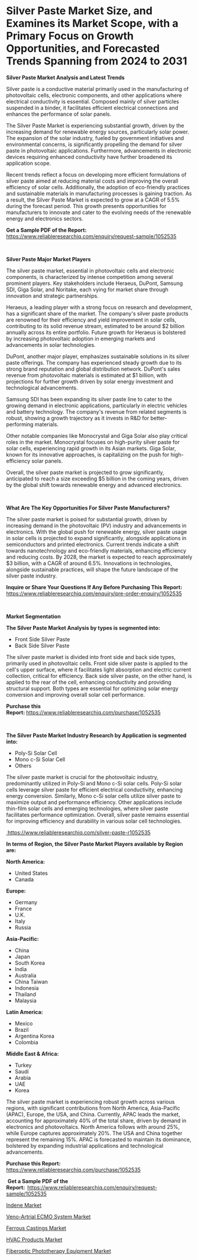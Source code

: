 <p><h1>Silver Paste Market Size, and Examines its Market Scope, with a Primary Focus on Growth Opportunities, and Forecasted Trends Spanning from 2024 to 2031</h1></p><p><strong>Silver Paste Market Analysis and Latest Trends</strong></p>
<p><p>Silver paste is a conductive material primarily used in the manufacturing of photovoltaic cells, electronic components, and other applications where electrical conductivity is essential. Composed mainly of silver particles suspended in a binder, it facilitates efficient electrical connections and enhances the performance of solar panels. </p><p>The Silver Paste Market is experiencing substantial growth, driven by the increasing demand for renewable energy sources, particularly solar power. The expansion of the solar industry, fueled by government initiatives and environmental concerns, is significantly propelling the demand for silver paste in photovoltaic applications. Furthermore, advancements in electronic devices requiring enhanced conductivity have further broadened its application scope.</p><p>Recent trends reflect a focus on developing more efficient formulations of silver paste aimed at reducing material costs and improving the overall efficiency of solar cells. Additionally, the adoption of eco-friendly practices and sustainable materials in manufacturing processes is gaining traction. As a result, the Silver Paste Market is expected to grow at a CAGR of 5.5% during the forecast period. This growth presents opportunities for manufacturers to innovate and cater to the evolving needs of the renewable energy and electronics sectors.</p></p>
<p><strong>Get a Sample PDF of the Report:&nbsp;</strong> <a href="https://www.reliableresearchiq.com/enquiry/request-sample/1052535?utm_campaign=104&utm_medium=2&utm_source=Github&utm_content=ia&utm_term=10112024&utm_id=silver-paste">https://www.reliableresearchiq.com/enquiry/request-sample/1052535</a></p>
<p>&nbsp;</p>
<p><strong>Silver Paste Major Market Players</strong></p>
<p><p>The silver paste market, essential in photovoltaic cells and electronic components, is characterized by intense competition among several prominent players. Key stakeholders include Heraeus, DuPont, Samsung SDI, Giga Solar, and Noritake, each vying for market share through innovation and strategic partnerships.</p><p>Heraeus, a leading player with a strong focus on research and development, has a significant share of the market. The company's silver paste products are renowned for their efficiency and yield improvement in solar cells, contributing to its solid revenue stream, estimated to be around $2 billion annually across its entire portfolio. Future growth for Heraeus is bolstered by increasing photovoltaic adoption in emerging markets and advancements in solar technologies.</p><p>DuPont, another major player, emphasizes sustainable solutions in its silver paste offerings. The company has experienced steady growth due to its strong brand reputation and global distribution network. DuPont's sales revenue from photovoltaic materials is estimated at $1 billion, with projections for further growth driven by solar energy investment and technological advancements.</p><p>Samsung SDI has been expanding its silver paste line to cater to the growing demand in electronic applications, particularly in electric vehicles and battery technology. The company's revenue from related segments is robust, showing a growth trajectory as it invests in R&D for better-performing materials.</p><p>Other notable companies like Monocrystal and Giga Solar also play critical roles in the market. Monocrystal focuses on high-purity silver paste for solar cells, experiencing rapid growth in its Asian markets. Giga Solar, known for its innovative approaches, is capitalizing on the push for high-efficiency solar panels.</p><p>Overall, the silver paste market is projected to grow significantly, anticipated to reach a size exceeding $5 billion in the coming years, driven by the global shift towards renewable energy and advanced electronics.</p></p>
<p>&nbsp;</p>
<p><strong>What Are The Key Opportunities For Silver Paste Manufacturers?</strong></p>
<p><p>The silver paste market is poised for substantial growth, driven by increasing demand in the photovoltaic (PV) industry and advancements in electronics. With the global push for renewable energy, silver paste usage in solar cells is projected to expand significantly, alongside applications in semiconductors and printed electronics. Current trends indicate a shift towards nanotechnology and eco-friendly materials, enhancing efficiency and reducing costs. By 2028, the market is expected to reach approximately $3 billion, with a CAGR of around 6.5%. Innovations in technologies, alongside sustainable practices, will shape the future landscape of the silver paste industry.</p></p>
<p><strong>Inquire or Share Your Questions If Any Before Purchasing This Report:</strong> <a href="https://www.reliableresearchiq.com/enquiry/pre-order-enquiry/1052535?utm_campaign=104&utm_medium=2&utm_source=Github&utm_content=ia&utm_term=10112024&utm_id=silver-paste">https://www.reliableresearchiq.com/enquiry/pre-order-enquiry/1052535</a></p>
<p>&nbsp;</p>
<p><strong>Market Segmentation</strong></p>
<p><strong>The Silver Paste Market Analysis by types is segmented into:</strong></p>
<p><ul><li>Front Side Silver Paste</li><li>Back Side Silver Paste</li></ul></p>
<p><p>The silver paste market is divided into front side and back side types, primarily used in photovoltaic cells. Front side silver paste is applied to the cell's upper surface, where it facilitates light absorption and electric current collection, critical for efficiency. Back side silver paste, on the other hand, is applied to the rear of the cell, enhancing conductivity and providing structural support. Both types are essential for optimizing solar energy conversion and improving overall solar cell performance.</p></p>
<p><strong>Purchase this Report:&nbsp;</strong><a href="https://www.reliableresearchiq.com/purchase/1052535?utm_campaign=104&utm_medium=2&utm_source=Github&utm_content=ia&utm_term=10112024&utm_id=silver-paste">https://www.reliableresearchiq.com/purchase/1052535</a></p>
<p>&nbsp;</p>
<p><strong>The Silver Paste Market Industry Research by Application is segmented into:</strong></p>
<p><ul><li>Poly-Si Solar Cell</li><li>Mono c-Si Solar Cell</li><li>Others</li></ul></p>
<p><p>The silver paste market is crucial for the photovoltaic industry, predominantly utilized in Poly-Si and Mono c-Si solar cells. Poly-Si solar cells leverage silver paste for efficient electrical conductivity, enhancing energy conversion. Similarly, Mono c-Si solar cells utilize silver paste to maximize output and performance efficiency. Other applications include thin-film solar cells and emerging technologies, where silver paste facilitates performance optimization. Overall, silver paste remains essential for improving efficiency and durability in various solar cell technologies.</p></p>
<p><a href="https://www.reliableresearchiq.com/silver-paste-r1052535?utm_campaign=104&utm_medium=2&utm_source=Github&utm_content=ia&utm_term=10112024&utm_id=silver-paste">&nbsp;https://www.reliableresearchiq.com/silver-paste-r1052535</a></p>
<p><strong>In terms of Region, the Silver Paste Market Players available by Region are:</strong></p>
<p>
    <p> <strong> North America: </strong>
        <ul>
            <li>United States</li>
            <li>Canada</li>
        </ul>
        </p> 
    <p> <strong> Europe: </strong>
        <ul>
            <li>Germany</li>
            <li>France</li>
            <li>U.K.</li>
            <li>Italy</li>
            <li>Russia</li>
        </ul>
        </p> 
    <p> <strong> Asia-Pacific: </strong>
        <ul>
            <li>China</li>
            <li>Japan</li>
            <li>South Korea</li>
            <li>India</li>
            <li>Australia</li>
            <li>China Taiwan</li>
            <li>Indonesia</li>
            <li>Thailand</li>
            <li>Malaysia</li>
        </ul>
        </p> 
    <p> <strong> Latin America: </strong>
        <ul>
            <li>Mexico</li>
            <li>Brazil</li>
            <li>Argentina Korea</li>
            <li>Colombia</li>
        </ul>
        </p> 
    <p> <strong> Middle East & Africa: </strong>
        <ul>
            <li>Turkey</li>
            <li>Saudi</li>
            <li>Arabia</li>
            <li>UAE</li>
            <li>Korea</li>
        </ul>
    </p>
    </p>
<p><p>The silver paste market is experiencing robust growth across various regions, with significant contributions from North America, Asia-Pacific (APAC), Europe, the USA, and China. Currently, APAC leads the market, accounting for approximately 40% of the total share, driven by demand in electronics and photovoltaics. North America follows with around 25%, while Europe captures approximately 20%. The USA and China together represent the remaining 15%. APAC is forecasted to maintain its dominance, bolstered by expanding industrial applications and technological advancements.</p></p>
<p><strong>Purchase this Report: </strong><a href="https://www.reliableresearchiq.com/purchase/1052535?utm_campaign=104&utm_medium=2&utm_source=Github&utm_content=ia&utm_term=10112024&utm_id=silver-paste">https://www.reliableresearchiq.com/purchase/1052535</a></p>
<p>&nbsp;<strong>Get a Sample PDF of the Report:&nbsp;&nbsp;</strong><a href="https://www.reliableresearchiq.com/enquiry/request-sample/1052535?utm_campaign=104&utm_medium=2&utm_source=Github&utm_content=ia&utm_term=10112024&utm_id=silver-paste">https://www.reliableresearchiq.com/enquiry/request-sample/1052535</a></p>
<p><strong></strong></p>
<p><p><a href="https://github.com/nekolalrclippo/Market-Research-Report-List-1/blob/main/indene-market.md?utm_campaign=104&utm_medium=2&utm_source=Github&utm_content=ia&utm_term=10112024&utm_id=silver-paste">Indene Market</a></p><p><a href="https://issuu.com/reportprime-2/docs/veno-artrial-ecmo-system-market-siz_698df3ef5e9a4e?utm_campaign=104&utm_medium=2&utm_source=Github&utm_content=ia&utm_term=10112024&utm_id=silver-paste">Veno-Artrial ECMO System Market</a></p><p><a href="https://github.com/halkoitweden3/Market-Research-Report-List-1/blob/main/ferrous-castings-market.md?utm_campaign=104&utm_medium=2&utm_source=Github&utm_content=ia&utm_term=10112024&utm_id=silver-paste">Ferrous Castings Market</a></p><p><a href="https://www.linkedin.com/pulse/disruption-innovation-hvac-products-industry-market-analysis-pvxwe?utm_campaign=104&utm_medium=2&utm_source=Github&utm_content=ia&utm_term=10112024&utm_id=silver-paste">HVAC Products Market</a></p><p><a href="https://issuu.com/reportprime-2/docs/fiberoptic-phototherapy-equipment-m_0cf1585eb1c28c?utm_campaign=104&utm_medium=2&utm_source=Github&utm_content=ia&utm_term=10112024&utm_id=silver-paste">Fiberoptic Phototherapy Equipment Market</a></p></p>